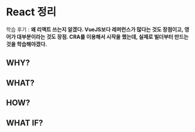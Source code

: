 # React 정리

학습 후기 : **왜 리액트 쓰는지 알겠다. VueJS보다 레퍼런스가 많다는 것도 장점이고, 영어가 대부분이라는 것도 장점. CRA를 이용해서 시작을 했는데, 실제로 빌더부터 만드는 것을 학습해야겠다.**

## WHY?

## WHAT?

## HOW?

## WHAT IF?
